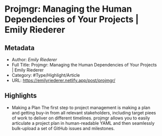 # Projmgr: Managing the Human Dependencies of Your Projects | Emily Riederer

## Metadata

* Author: *Emily Riederer*
* Full Title: Projmgr: Managing the Human Dependencies of Your Projects | Emily Riederer
* Category: #Type/Highlight/Article
* URL: https://emilyriederer.netlify.app/post/projmgr/

## Highlights

* Making a Plan
  The first step to project management is making a plan and getting buy-in from all relevant stakeholders, including target piees of work to deliver on different timelines. projmgr allows you to easily articulate a project plan in human-readable YAML and then seamlessly bulk-upload a set of GitHub issues and milestones.

